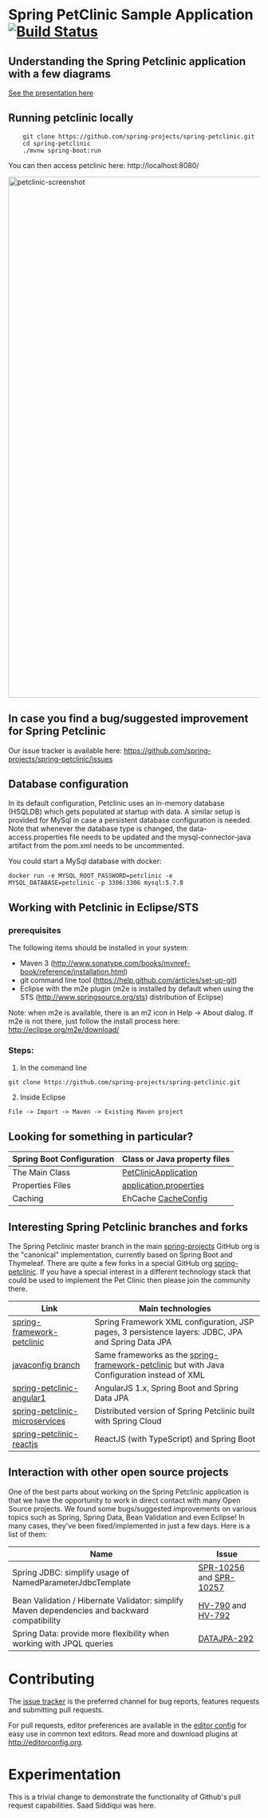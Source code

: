 # Spring PetClinic Sample Application [![Build Status](https://travis-ci.org/spring-projects/spring-petclinic.png?branch=master)](https://travis-ci.org/spring-projects/spring-petclinic/)

## Understanding the Spring Petclinic application with a few diagrams
<a href="https://speakerdeck.com/michaelisvy/spring-petclinic-sample-application">See the presentation here</a>

## Running petclinic locally
```
	git clone https://github.com/spring-projects/spring-petclinic.git
	cd spring-petclinic
	./mvnw spring-boot:run
```

You can then access petclinic here: http://localhost:8080/

<img width="1042" alt="petclinic-screenshot" src="https://cloud.githubusercontent.com/assets/838318/19727082/2aee6d6c-9b8e-11e6-81fe-e889a5ddfded.png">

## In case you find a bug/suggested improvement for Spring Petclinic
Our issue tracker is available here: https://github.com/spring-projects/spring-petclinic/issues


## Database configuration

In its default configuration, Petclinic uses an in-memory database (HSQLDB) which
gets populated at startup with data. A similar setup is provided for MySql in case a persistent database configuration is needed.
Note that whenever the database type is changed, the data-access.properties file needs to be updated and the mysql-connector-java artifact from the pom.xml needs to be uncommented.

You could start a MySql database with docker:

```
docker run -e MYSQL_ROOT_PASSWORD=petclinic -e MYSQL_DATABASE=petclinic -p 3306:3306 mysql:5.7.8
```

## Working with Petclinic in Eclipse/STS

### prerequisites
The following items should be installed in your system:
* Maven 3 (http://www.sonatype.com/books/mvnref-book/reference/installation.html)
* git command line tool (https://help.github.com/articles/set-up-git)
* Eclipse with the m2e plugin (m2e is installed by default when using the STS (http://www.springsource.org/sts) distribution of Eclipse)

Note: when m2e is available, there is an m2 icon in Help -> About dialog.
If m2e is not there, just follow the install process here: http://eclipse.org/m2e/download/


### Steps:

1) In the command line
```
git clone https://github.com/spring-projects/spring-petclinic.git
```
2) Inside Eclipse
```
File -> Import -> Maven -> Existing Maven project
```


## Looking for something in particular?

|Spring Boot Configuration | Class or Java property files  |
|--------------------------|---|
|The Main Class | [PetClinicApplication](https://github.com/spring-projects/spring-petclinic/blob/master/src/main/java/org/springframework/samples/petclinic/PetClinicApplication.java) |
|Properties Files | [application.properties](https://github.com/spring-projects/spring-petclinic/blob/master/src/main/resources) |
|Caching | EhCache [CacheConfig](https://github.com/spring-projects/spring-petclinic/blob/master/src/main/java/org/springframework/samples/petclinic/config/CacheConfig.java) |

## Interesting Spring Petclinic branches and forks

The Spring Petclinic master branch in the main
[spring-projects](https://github.com/spring-projects/spring-petclinic)
GitHub org is the "canonical" implementation, currently based on
Spring Boot and Thymeleaf. There are quite a few forks in a special
GitHub org [spring-petclinic](https://github.com/spring-petclinic). If
you have a special interest in a different technology stack that could
be used to implement the Pet Clinic then please join the community
there.

| Link | Main technologies |
|----------------|-------------------|
| [spring-framework-petclinic](https://github.com/spring-petclinic/spring-framework-petclinic) | Spring Framework XML configuration, JSP pages, 3 persistence layers: JDBC, JPA and Spring Data JPA |
| [javaconfig branch](https://github.com/spring-petclinic/spring-framework-petclinic/tree/javaconfig) | Same frameworks as the [spring-framework-petclinic](https://github.com/spring-petclinic/spring-framework-petclinic) but with Java Configuration instead of XML |
| [spring-petclinic-angular1](https://github.com/spring-petclinic/spring-petclinic-angular1) | AngularJS 1.x, Spring Boot and Spring Data JPA |
| [spring-petclinic-microservices](https://github.com/spring-petclinic/spring-petclinic-microservices) | Distributed version of Spring Petclinic built with Spring Cloud |
| [spring-petclinic-reactjs](https://github.com/spring-petclinic/spring-petclinic-reactjs) | ReactJS (with TypeScript) and Spring Boot |


## Interaction with other open source projects

One of the best parts about working on the Spring Petclinic application is that we have the opportunity to work in direct contact with many Open Source projects. We found some bugs/suggested improvements on various topics such as Spring, Spring Data, Bean Validation and even Eclipse! In many cases, they've been fixed/implemented in just a few days.
Here is a list of them:

| Name | Issue |
|------|-------|
| Spring JDBC: simplify usage of NamedParameterJdbcTemplate | [SPR-10256](https://jira.springsource.org/browse/SPR-10256) and [SPR-10257](https://jira.springsource.org/browse/SPR-10257) |
| Bean Validation / Hibernate Validator: simplify Maven dependencies and backward compatibility |[HV-790](https://hibernate.atlassian.net/browse/HV-790) and [HV-792](https://hibernate.atlassian.net/browse/HV-792) |
| Spring Data: provide more flexibility when working with JPQL queries | [DATAJPA-292](https://jira.springsource.org/browse/DATAJPA-292) |


# Contributing

The [issue tracker](https://github.com/spring-projects/spring-petclinic/issues) is the preferred channel for bug reports, features requests and submitting pull requests.

For pull requests, editor preferences are available in the [editor config](.editorconfig) for easy use in common text editors. Read more and download plugins at <http://editorconfig.org>.


# Experimentation

This is a trivial change to demonstrate the functionality of Github's pull request capabilities.
Saad Siddiqui was here.
